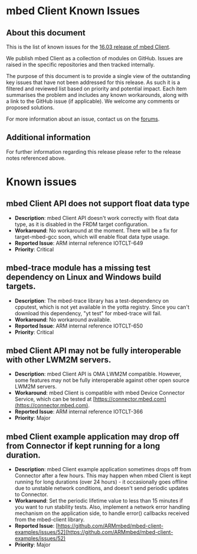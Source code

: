 # mbed Client Known Issues

## About this document

This is the list of known issues for the [16.03 release of mbed Client](Release_Note.md).

We publish mbed Client as a collection of modules on GitHub. Issues are raised in the specific repositories and then tracked internally. 

The purpose of this document is to provide a single view of the outstanding key issues that have not been addressed for this release. As such it is a filtered and reviewed list based on priority and potential impact. Each item summarises the problem and includes any known workarounds, along with a link to the GitHub issue (if applicable). We welcome any comments or proposed solutions.

For more information about an issue, contact us on the [forums](http://forums.mbed.com).

## Additional information

For further information regarding this release please refer to the release notes referenced above.

# Known issues

## mbed Client API does not support float data type
* **Description**: mbed Client API doesn't work correctly with float data type, as it is disabled in the FRDM target configuration.
* **Workaround**: No workaround at the moment. There will be a fix for target-mbed-gcc soon, which will enable float data type usage.
* **Reported Issue**: ARM internal reference IOTCLT-649
* **Priority**: Critical

## mbed-trace module has a missing test dependency on Linux and Windows build targets.
* **Description**: The mbed-trace library has a test-dependency on cpputest, which is not yet available in the yotta registry. Since you can't download this dependency, "yt test" for mbed-trace will fail.
* **Workaround**: No workaround available.
* **Reported Issue**: ARM internal reference IOTCLT-650
* **Priority**: Critical

## mbed Client API may not be fully interoperable with other LWM2M servers.
* **Description**: mbed Client API is OMA LWM2M compatible. However, some features may not be fully interoperable against other open source LWM2M servers.
* **Workaround**: mbed Client is compatible with mbed Device Connector Service, which can be tested at [https://connector.mbed.com](https://connector.mbed.com).
* **Reported Issue**: ARM internal reference IOTCLT-366
* **Priority**: Major

## mbed Client example application may drop off from Connector if kept running for a long duration.
* **Description**: mbed Client example application sometimes drops off from Connector after a few hours. This may happen when mbed Client is kept running for long durations (over 24 hours) - it occasionally goes offline due to unstable network conditions, and doesn't send periodic updates to Connector.
* **Workaround**: Set the periodic lifetime value to less than 15 minutes if you want to run stability tests. Also, implement a network error handling mechanism on the application side, to handle error() callbacks received from the mbed-client library.
* **Reported Issue**: [https://github.com/ARMmbed/mbed-client-examples/issues/52](https://github.com/ARMmbed/mbed-client-examples/issues/52)
* **Priority**: Major

